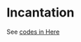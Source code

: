 

# Incantation 


See [codes in Here](https://github.com/thautwarm/Incantation/tree/master/incantation)
